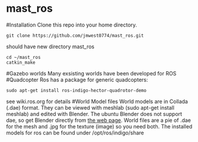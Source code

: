 # mast_ros
#Installation
Clone this repo into your home directory.
```
git clone https://github.com/jmwest0774/mast_ros.git
```
should have new directory mast_ros
```
cd ~/mast_ros
catkin_make
```
#Gazebo worlds
Many exsisting worlds have been developed for ROS 
#Quadcopter
Ros has a package for generic quadcopters:
```
sudo apt-get install ros-indigo-hector-quadrotor-demo
```
see wiki.ros.org for details
#World Model files
World models are in Collada (.dae) format.
They can be viewed with meshlab (sudo apt-get install meshlab) and edited with Blender.
The ubuntu Blender does not support dae, so get Blender directly from 
[the web page](https://www.blender.org/download/).  World files are a pie of .dae for the mesh and .jpg for the texture (image) so you need both. 
The installed models for ros can be found under /opt/ros/indigo/share

